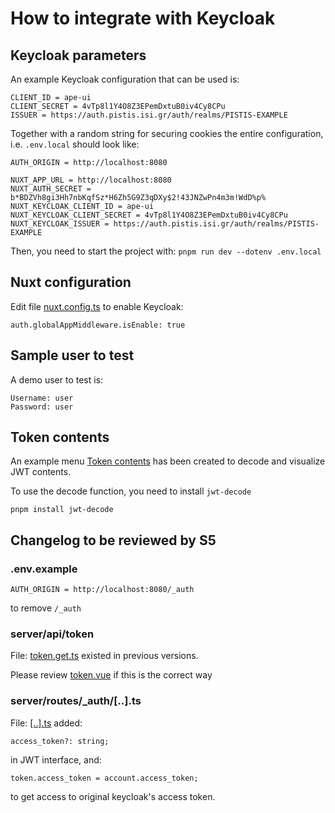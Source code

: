 # How to integrate with Keycloak

## Keycloak parameters
An example Keycloak configuration that can be used is:
```
CLIENT_ID = ape-ui
CLIENT_SECRET = 4vTp8l1Y4O8Z3EPemDxtuB0iv4Cy8CPu
ISSUER = https://auth.pistis.isi.gr/auth/realms/PISTIS-EXAMPLE
```
Together with a random string for securing cookies the entire configuration, i.e. `.env.local` should look like:
```
AUTH_ORIGIN = http://localhost:8080

NUXT_APP_URL = http://localhost:8080
NUXT_AUTH_SECRET = b*BDZVh8gi3Hh7nbKqfSz*H6Zh5G9Z3qDXy$2!43JNZwPn4m3m!WdD%p%
NUXT_KEYCLOAK_CLIENT_ID = ape-ui
NUXT_KEYCLOAK_CLIENT_SECRET = 4vTp8l1Y4O8Z3EPemDxtuB0iv4Cy8CPu
NUXT_KEYCLOAK_ISSUER = https://auth.pistis.isi.gr/auth/realms/PISTIS-EXAMPLE
```

Then, you need to start the project with: `pnpm run dev --dotenv .env.local`

## Nuxt configuration
Edit file [nuxt.config.ts](nuxt.config.ts) to enable Keycloak:
```
auth.globalAppMiddleware.isEnable: true
```

## Sample user to test
A demo user to test is:
```
Username: user
Password: user
```

## Token contents
An example menu [Token contents](http://localhost:8080/example/token) has been created to decode and visualize JWT contents.

To use the decode function, you need to install `jwt-decode`
```
pnpm install jwt-decode
```



## Changelog to be reviewed by S5

### .env.example
```
AUTH_ORIGIN = http://localhost:8080/_auth
```
to remove `/_auth`

### server/api/token
File: [token.get.ts](server/api/token.get.ts) existed in previous versions.

Please review [token.vue](pages/example/token.vue) if this is the correct way


### server/routes/_auth/[..].ts

File: [[..].ts](server/routes/_auth/%5B...%5D.ts)
added:
```
access_token?: string;
```
in JWT interface, and:
```
token.access_token = account.access_token;
```
to get access to original keycloak's access token.

